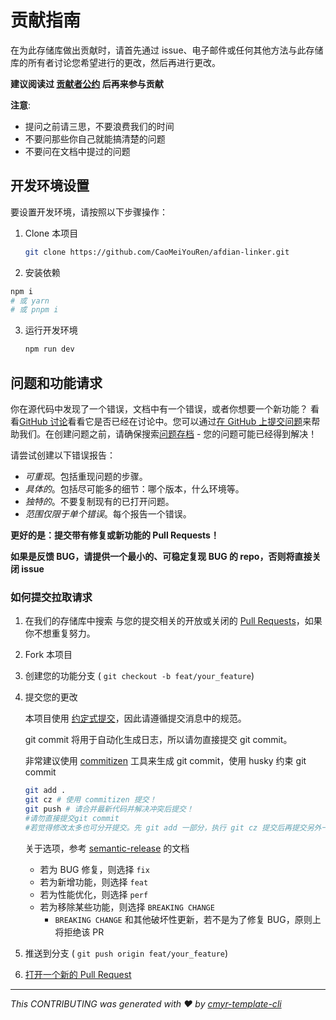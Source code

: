 # 贡献指南

在为此存储库做出贡献时，请首先通过 issue、电子邮件或任何其他方法与此存储库的所有者讨论您希望进行的更改，然后再进行更改。

**建议阅读过 [贡献者公约](https://www.contributor-covenant.org/zh-cn/version/2/0/code_of_conduct/) 后再来参与贡献**

**注意**:

- 提问之前请三思，不要浪费我们的时间
- 不要问那些你自己就能搞清楚的问题
- 不要问在文档中提过的问题

## 开发环境设置

要设置开发环境，请按照以下步骤操作：

1. Clone 本项目

   ```sh
   git clone https://github.com/CaoMeiYouRen/afdian-linker.git
   ```

2.  安装依赖

   ```sh
   npm i
   # 或 yarn
   # 或 pnpm i
   ```
3.  运行开发环境

    ```sh
    npm run dev
    ```

## 问题和功能请求

你在源代码中发现了一个错误，文档中有一个错误，或者你想要一个新功能？ 看看[GitHub 讨论](https://github.com/CaoMeiYouRen/afdian-linker/discussions)看看它是否已经在讨论中。您可以通过[在 GitHub 上提交问题](https://github.com/CaoMeiYouRen/afdian-linker/issues)来帮助我们。在创建问题之前，请确保搜索[问题存档](https://github.com/CaoMeiYouRen/afdian-linker/issues?q=is%3Aissue+is%3Aclosed) - 您的问题可能已经得到解决！

请尝试创建以下错误报告：

- *可重现*。包括重现问题的步骤。
- *具体的*。包括尽可能多的细节：哪个版本，什么环境等。
- *独特的*。不要复制现有的已打开问题。
- *范围仅限于单个错误*。每个报告一个错误。

**更好的是：提交带有修复或新功能的 Pull Requests！**

**如果是反馈 BUG，请提供一个最小的、可稳定复现 BUG 的 repo，否则将直接关闭 issue**

### 如何提交拉取请求

1. 在我们的存储库中搜索 与您的提交相关的开放或关闭的 [Pull Requests](https://github.com/CaoMeiYouRen/afdian-linker/pulls)，如果你不想重复努力。

2. Fork 本项目

3. 创建您的功能分支 ( `git checkout -b feat/your_feature`)

4. 提交您的更改

   本项目使用 [约定式提交](https://www.conventionalcommits.org/zh-hans/v1.0.0/)，因此请遵循提交消息中的规范。
   
   git commit 将用于自动化生成日志，所以请勿直接提交 git commit。
   
   非常建议使用 [commitizen](https://github.com/commitizen/cz-cli) 工具来生成 git commit，使用 husky 约束 git commit

    ```sh
    git add .
    git cz # 使用 commitizen 提交！
    git push # 请合并最新代码并解决冲突后提交！
    #请勿直接提交git commit
    #若觉得修改太多也可分开提交。先 git add 一部分，执行 git cz 提交后再提交另外一部分
    ```

    关于选项，参考 [semantic-release](https://github.com/semantic-release/semantic-release) 的文档

    -   若为 BUG 修复，则选择 `fix`
    -   若为新增功能，则选择 `feat`
    -   若为性能优化，则选择 `perf`
    -   若为移除某些功能，则选择 `BREAKING CHANGE`
        -    `BREAKING CHANGE` 和其他破坏性更新，若不是为了修复 BUG，原则上将拒绝该 PR


5. 推送到分支 ( `git push origin feat/your_feature`)

6. [打开一个新的 Pull Request](https://github.com/CaoMeiYouRen/afdian-linker/compare?expand=1)

***
_This CONTRIBUTING was generated with ❤️ by [cmyr-template-cli](https://github.com/CaoMeiYouRen/cmyr-template-cli)_
